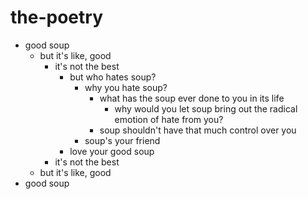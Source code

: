 # the-poetry

- good soup
  - but it's like, good
    - it's not the best
      - but who hates soup?
        - why you hate soup?
          - what has the soup ever done to you in its life
            - why would you let soup bring out the radical emotion of hate from you?
          - soup shouldn't have that much control over you
        - soup's your friend
      - love your good soup
    - it's not the best
  - but it's like, good
- good soup


